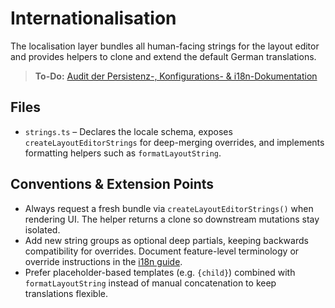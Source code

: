 # Internationalisation

The localisation layer bundles all human-facing strings for the layout editor and provides helpers to clone and extend the default German translations.

> **To-Do:** [Audit der Persistenz-, Konfigurations- & i18n-Dokumentation](../../../todo/persistence-config-i18n-doc-audit.md)

## Files

- `strings.ts` – Declares the locale schema, exposes `createLayoutEditorStrings` for deep-merging overrides, and implements formatting helpers such as `formatLayoutString`.

## Conventions & Extension Points

- Always request a fresh bundle via `createLayoutEditorStrings()` when rendering UI. The helper returns a clone so downstream mutations stay isolated.
- Add new string groups as optional deep partials, keeping backwards compatibility for overrides. Document feature-level terminology or override instructions in the [i18n guide](../../docs/i18n.md).
- Prefer placeholder-based templates (e.g. `{child}`) combined with `formatLayoutString` instead of manual concatenation to keep translations flexible.

